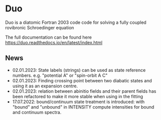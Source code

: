 # Duo
Duo is a diatomic Fortran 2003 code code for solving a fully coupled rovibronic Schroedinger equation

The full documentation can be found here https://duo.readthedocs.io/en/latest/index.html

## News
- 02.01.2023: State labels (strings) can be used as state reference numbers. e.g. "potential A" or "spin-orbit A C"
- 02.01.2023: Finding crossing point between two diabatic states and using it as an expansion centre. 
- 02.01.2023: relation between abinitio fields and their parent fields has been refactored to make it more stable when using in the fitting  
- 17.07.2022: bound/continuum state treatment is introduced: with "bound" and "unbound" in INTENSITY compute intensities for bound and continuum spectra. 

